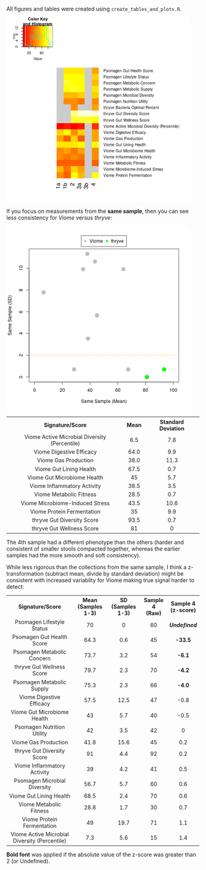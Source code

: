 All figures and tables were created using `create_tables_and_plots.R`.

![overall heatmap](all_signatures-heatmap.png "overall heatmap")

If you focus on measurements from the **same sample**, then you can see less consistency for *Viome* versus *thryve*:

![Viome less consistent on average](signature_summary-same_sample.png "Viome less consistent on average")

 
 <table>
  <tbody>
    <tr>
      <th align="center">Signature/Score</th>
      <th align="center">Mean</th>
	  <th align="center">Standard Deviation</th>
    </tr>
    <tr>
      <td align="center">Viome Active Microbial Diversity (Percentile)</td>
      <td align="center">6.5</td>
	  <td align="center">7.8</td>
     </tr>
     <tr>
      <td align="center">Viome Digestive Efficacy</td>
      <td align="center">64.0</td>
	  <td align="center">9.9</td>
     </tr>
	<tr>
      <td align="center">Viome Gas Production</td>
      <td align="center">38.0</td>
	  <td align="center">11.3</td>
     </tr>
	<tr>
      <td align="center">Viome Gut Lining Health</td>
      <td align="center">67.5</td>
	  <td align="center">0.7</td>
     </tr>
    <tr>
      <td align="center">Viome Gut Microbiome Health</td>
      <td align="center">45</td>
	  <td align="center">5.7</td>
     </tr>
    <tr>
      <td align="center">Viome Inflammatory Activity</td>
      <td align="center">38.5</td>
	  <td align="center">3.5</td>
     </tr>
    <tr>
      <td align="center">Viome Metabolic Fitness</td>
      <td align="center">28.5</td>
	  <td align="center">0.7</td>
     </tr>
    <tr>
      <td align="center">Viome Microbiome-Induced Stress</td>
      <td align="center">43.5</td>
	  <td align="center">10.6</td>
     </tr>
    <tr>
      <td align="center">Viome Protein Fermentation</td>
      <td align="center">35</td>
	  <td align="center">9.9</td>
     </tr>
    <tr>
      <td align="center">thryve Gut Diversity Score</td>
      <td align="center">93.5</td>
	  <td align="center">0.7</td>
     </tr>
    <tr>
      <td align="center">thryve Gut Wellness Score</td>
      <td align="center">81</td>
	  <td align="center">0</td>
     </tr>
</tbody>
</table>


The 4th sample had a different phenotype than the others (harder and consistent of smaller stools compacted together, whereas the earlier samples had the more smooth and soft consistency).

While less rigorous than the collections from the same sample, I think a z-transformation (subtract mean, divide by standard deviation) might be consistent with increased variablity for Viome making true signal harder to detect:

 <table>
  <tbody>
    <tr>
      <th align="center">Signature/Score</th>
      <th align="center">Mean<br>(Samples 1-3)</th>
	  <th align="center">SD<br>(Samples 1-3)</th>
	  <th align="center">Sample 4<br>(Raw)</th>
	  <th align="center">Sample 4<br>(z-score)</th>
    </tr>
    <tr>
      <td align="center">Psomagen Lifestyle Status</td>
      <td align="center">70</td>
	  <td align="center">0</td>
	  <td align="center">60</td>
	  <td align="center"><b><i>Undefined</i></b></td>
     </tr>
   <tr>
      <td align="center">Psomagen Gut Health Score</td>
      <td align="center">64.3</td>
	  <td align="center">0.6</td>
	  <td align="center">45</td>
	  <td align="center"><b>-33.5</b></td>
     </tr>
     <tr>
      <td align="center">Psomagen Metabolic Concern</td>
      <td align="center">73.7</td>
	  <td align="center">3.2</td>
	  <td align="center">54</td>
	  <td align="center"><b>-6.1</b></td>
     </tr>
	<tr>
      <td align="center">thryve Gut Wellness Score</td>
      <td align="center">79.7</td>
	  <td align="center">2.3</td>
	  <td align="center">70</td>
	  <td align="center"><b>-4.2</b></td>
     </tr>
	<tr>
      <td align="center">Psomagen Metabolic Supply</td>
      <td align="center">75.3</td>
	  <td align="center">2.3</td>
	  <td align="center">66</td>
	  <td align="center"><b>-4.0</b></td>
     </tr>
    <tr>
      <td align="center">Viome Digestive Efficacy</td>
      <td align="center">57.5</td>
	  <td align="center">12.5</td>
	  <td align="center">47</td>
	  <td align="center">-0.8</td>
     </tr>
    <tr>
      <td align="center">Viome Gut Microbiome Health</td>
      <td align="center">43</td>
	  <td align="center">5.7</td>
	  <td align="center">40</td>
	  <td align="center">-0.5</td>
     </tr>
    <tr>
      <td align="center">Psomagen Nutrition Utility</td>
      <td align="center">42</td>
	  <td align="center">3.5</td>
	  <td align="center">42</td>
	  <td align="center">0</td>
     </tr>
    <tr>
      <td align="center">Viome Gas Production</td>
      <td align="center">41.8</td>
	  <td align="center">15.6</td>
	  <td align="center">45</td>
	  <td align="center">0.2</td>
     </tr>
    <tr>
      <td align="center">thryve Gut Diversity Score</td>
      <td align="center">91</td>
	  <td align="center">4.4</td>
      <td align="center">92</td>
	  <td align="center">0.2</td>
     </tr>
    <tr>
      <td align="center">Viome Inflammatory Activity</td>
      <td align="center">39</td>
	  <td align="center">4.2</td>
      <td align="center">41</td>
	  <td align="center">0.5</td>
     </tr>
    <tr>
      <td align="center">Psomagen Microbial Diversity</td>
      <td align="center">56.7</td>
	  <td align="center">5.7</td>
      <td align="center">60</td>
	  <td align="center">0.6</td>
     </tr>
    <tr>
      <td align="center">Viome Gut Lining Health</td>
      <td align="center">68.5</td>
	  <td align="center">2.4</td>
      <td align="center">70</td>
	  <td align="center">0.6</td>
     </tr>
    <tr>
      <td align="center">Viome Metabolic Fitness</td>
      <td align="center">28.8</td>
	  <td align="center">1.7</td>
      <td align="center">30</td>
	  <td align="center">0.7</td>
     </tr>
    <tr>
      <td align="center">Viome Protein Fermentation</td>
      <td align="center">49</td>
	  <td align="center">19.7</td>
      <td align="center">71</td>
	  <td align="center">1.1</td>
     </tr>
    <tr>
      <td align="center">Viome Active Microbial Diversity (Percentile)</td>
      <td align="center">7.3</td>
	  <td align="center">5.6</td>
      <td align="center">15</td>
	  <td align="center">1.4</td>
     </tr>
</tbody>
</table>

**Bold font** was applied if the absolute value of the z-score was greater than 2 (or Undefined).
